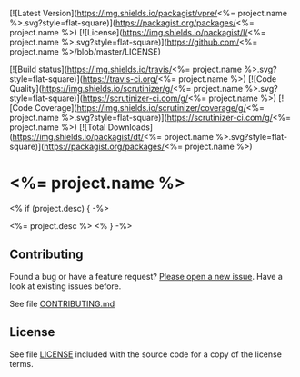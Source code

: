 [![Latest Version](https://img.shields.io/packagist/vpre/<%= project.name %>.svg?style=flat-square)](https://packagist.org/packages/<%= project.name %>)
[![License](https://img.shields.io/packagist/l/<%= project.name %>.svg?style=flat-square)](https://github.com/<%= project.name %>/blob/master/LICENSE)

[![Build status](https://img.shields.io/travis/<%= project.name %>.svg?style=flat-square)](https://travis-ci.org/<%= project.name %>)
[![Code Quality](https://img.shields.io/scrutinizer/g/<%= project.name %>.svg?style=flat-square)](https://scrutinizer-ci.com/g/<%= project.name %>)
[![Code Coverage](https://img.shields.io/scrutinizer/coverage/g/<%= project.name %>.svg?style=flat-square)](https://scrutinizer-ci.com/g/<%= project.name %>)
[![Total Downloads](https://img.shields.io/packagist/dt/<%= project.name %>.svg?style=flat-square)](https://packagist.org/packages/<%= project.name %>)

# <%= project.name %>
<% if (project.desc) { -%>

<%= project.desc %>
<% } -%>

## Contributing

Found a bug or have a feature request? [Please open a new issue](./issues). Have a look at existing issues before.

See file [CONTRIBUTING.md](CONTRIBUTING.md)

## License

See file [LICENSE](LICENSE) included with the source code for a copy of the license terms.
